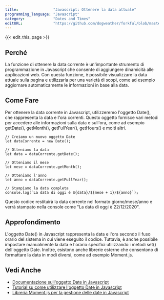 ```yaml
---
title:                "Javascript: Ottenere la data attuale"
programming_language: "Javascript"
category:             "Dates and Times"
editURL:              "https://github.com/dogweather/forkful/blob/master/content/it/javascript/getting-the-current-date.md"
---
```


{{< edit_this_page >}}

## Perché
La funzione di ottenere la data corrente è un'importante strumento di programmazione in Javascript che consente di aggiungere dinamicità alle applicazioni web. Con questa funzione, è possibile visualizzare la data attuale sulla pagina e utilizzarla per una varietà di scopi, come ad esempio aggiornare automaticamente le informazioni in base alla data.

## Come Fare
Per ottenere la data corrente in Javascript, utilizzeremo l'oggetto Date(), che rappresenta la data e l'ora correnti. Questo oggetto fornisce vari metodi per accedere alle informazioni sulla data e sull'ora, come ad esempio getDate(), getMonth(), getFullYear(), getHours() e molti altri.

```
// Creiamo un nuovo oggetto Date
let dataCorrente = new Date();

// Otteniamo la data
let data = dataCorrente.getDate();

// Otteniamo il mese
let mese = dataCorrente.getMonth();

// Otteniamo l'anno
let anno = dataCorrente.getFullYear();

// Stampiamo la data completa
console.log(`La data di oggi è ${data}/${mese + 1}/${anno}`);
```

Questo codice restituirà la data corrente nel formato giorno/mese/anno e verrà stampato nella console come "La data di oggi è 22/12/2020".

## Approfondimento
L'oggetto Date() in Javascript rappresenta la data e l'ora secondo il fuso orario del sistema in cui viene eseguito il codice. Tuttavia, è anche possibile impostare manualmente la data e l'orario specifici utilizzando i metodi set() dell'oggetto Date. Inoltre, esistono anche librerie esterne che consentono di formattare la data in modi diversi, come ad esempio Moment.js.

## Vedi Anche
- [Documentazione sull'oggetto Date in Javascript](https://developer.mozilla.org/it/docs/Web/JavaScript/Reference/Global_Objects/Date)
- [Tutorial su come utilizzare l'oggetto Date in Javascript](https://www.html.it/pag/32542/capire-javascript-date/)
- [Libreria Moment.js per la gestione delle date in Javascript](https://momentjs.com/)